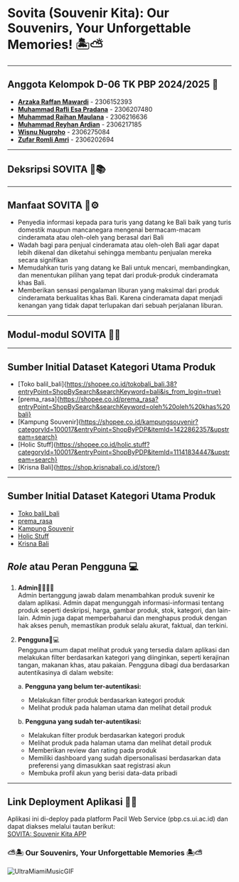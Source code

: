 # Sovita (Souvenir Kita): Our Souvenirs, Your Unforgettable Memories! 🏝️⛅
---

## Anggota Kelompok D-06 TK PBP 2024/2025 🧑
* [**Arzaka Raffan Mawardi**](https://github.com/ArzakaRaffan) - 2306152393
* [**Muhammad Rafli Esa Pradana**](https://github.com/rafliesa) - 2306207480
* [**Muhammad Raihan Maulana**](https://github.com/MaulRai) - 2306216636
* [**Muhammad Reyhan Ardian**](https://github.com/reyhanardian16) - 2306217185
* [**Wisnu Nugroho**](https://github.com/wsnugroho) - 2306275084
* [**Zufar Romli Amri**](https://github.com/zufarra) - 2306202694

---
## Deksripsi SOVITA 🏪📚

---
## Manfaat SOVITA 🤖⚙️
* Penyedia informasi kepada para turis yang datang ke Bali baik yang turis domestik maupun mancanegara mengenai bermacam-macam cinderamata atau oleh-oleh yang berasal dari Bali
* Wadah bagi para penjual cinderamata atau oleh-oleh Bali agar dapat lebih dikenal dan diketahui sehingga membantu penjualan mereka secara signifikan
* Memudahkan turis yang datang ke Bali untuk mencari, membandingkan, dan menentukan pilihan yang tepat dari produk-produk cinderamata khas Bali.
* Memberikan sensasi pengalaman liburan yang maksimal dari produk cinderamata berkualitas khas Bali. Karena cinderamata dapat menjadi kenangan yang tidak dapat terlupakan dari sebuah perjalanan liburan.
---
## Modul-modul SOVITA 📢📌
---
## Sumber Initial Dataset Kategori Utama Produk
* [Toko balil_bali]{https://shopee.co.id/tokobali_bali.38?entryPoint=ShopBySearch&searchKeyword=bali&is_from_login=true}
* [prema_rasa]{https://shopee.co.id/prema_rasa?entryPoint=ShopBySearch&searchKeyword=oleh%20oleh%20khas%20bali}
* [Kampung Souvenir]{https://shopee.co.id/kampungsouvenir?categoryId=100017&entryPoint=ShopByPDP&itemId=1422862357&upstream=search}
* [Holic Stuff]{https://shopee.co.id/holic.stuff?categoryId=100017&entryPoint=ShopByPDP&itemId=11141834447&upstream=search}
* [Krisna Bali]{https://shop.krisnabali.co.id/store/}
---
## Sumber Initial Dataset Kategori Utama Produk
* [Toko balil_bali](https://shopee.co.id/tokobali_bali.38?entryPoint=ShopBySearch&searchKeyword=bali&is_from_login=true)
* [prema_rasa](https://shopee.co.id/prema_rasa?entryPoint=ShopBySearch&searchKeyword=oleh%20oleh%20khas%20bali)
* [Kampung Souvenir](https://shopee.co.id/kampungsouvenir?categoryId=100017&entryPoint=ShopByPDP&itemId=1422862357&upstream=search)
* [Holic Stuff](https://shopee.co.id/holic.stuff?categoryId=100017&entryPoint=ShopByPDP&itemId=11141834447&upstream=search)
* [Krisna Bali](https://shop.krisnabali.co.id/store/)
## _Role_ atau Peran Pengguna 💻
1. **Admin**🧑‍💻👨‍💻\
   Admin bertanggung jawab dalam menambahkan produk suvenir ke dalam aplikasi. Admin dapat mengunggah informasi-informasi tentang produk seperti deskripsi, harga, gambar produk, stok, kategori, dan lain-lain. Admin juga dapat memperbaharui dan menghapus produk dengan hak akses penuh, memastikan produk selalu akurat, faktual, dan terkini.

2. **Pengguna**🥷💻\
Pengguna umum dapat melihat produk yang tersedia dalam aplikasi dan melakukan filter berdasarkan kategori yang diinginkan, seperti kerajinan tangan, makanan khas, atau pakaian. Pengguna dibagi dua berdasarkan autentikasinya di dalam website:


   a. **Pengguna yang belum ter-autentikasi:**
      - Melakukan filter produk berdasarkan kategori produk
      - Melihat produk pada halaman utama dan melihat detail produk


   b. **Pengguna yang sudah ter-autentikasi:**
      - Melakukan filter produk berdasarkan kategori produk
      - Melihat produk pada halaman utama dan melihat detail produk
      - Memberikan review dan rating pada produk
      - Memiliki dashboard yang sudah dipersonalisasi berdasarkan data preferensi yang dimasukkan saat registrasi akun
      - Membuka profil akun yang berisi data-data pribadi

---
## Link Deployment Aplikasi 🔗🚀
Aplikasi ini di-deploy pada platform Pacil Web Service (pbp.cs.ui.ac.id) dan dapat diakses melalui tautan berikut:\
[SOVITA: Souvenir Kita APP](https://muhammad-rafli33-souvenirkita.pbp.cs.ui.ac.id/)

### ⛅🏝️ Our Souvenirs, Your Unforgettable Memories 🏝️⛅
![UltraMiamiMusicGIF](https://github.com/user-attachments/assets/f85c8603-9108-49d6-877b-ff1c62d82cd2)
